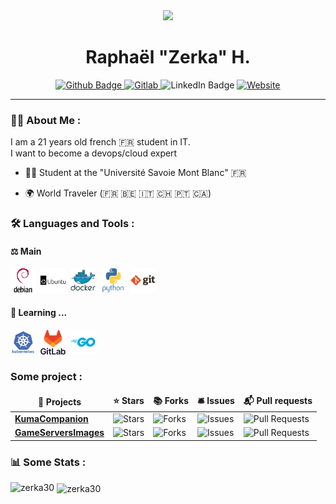 <div id="header" align="center">
  <img src="https://media.giphy.com/media/M9gbBd9nbDrOTu1Mqx/giphy.gif" width="150px"/>
  <h1>Raphaël "Zerka" H.</h1>
</div>

<div id="badges" align="center">
  <a href="https://github.com/Zerka30" target="_Blank">
    <img src="https://img.shields.io/badge/Github-black?logo=Github&logoColor=white&style=for-the-badge" alt="Github Badge"/>
  </a>
  <a href="https://gitlab.com/Zerka30" target="_Blank">
    <img src="https://img.shields.io/badge/Gitlab-330F63?logo=Gitlab&logoColor=white&style=for-the-badge" alt="Gitlab"/>
  </a>
  <img src="https://img.shields.io/badge/LinkedIn-blue?style=for-the-badge&logo=linkedin&logoColor=white" alt="LinkedIn Badge"/>
  <a href="https://zerka.dev" target="_Blank">
    <img src="https://img.shields.io/badge/website-pink?style=for-the-badge&logo=About.me&logoColor=black" alt="Website"/>
  </a>
</div>


---

### :man_technologist: About Me :


I am a 21 years old french :fr: student in IT.  
I want to become a devops/cloud expert

- :student: Student at the "Université Savoie Mont Blanc" :fr:

- :earth_africa: World Traveler (:fr: :belgium: :it: :switzerland: :portugal: :canada:)


### :hammer_and_wrench: Languages and Tools :

#### ⚖️ Main
<div>
  <img src="https://github.com/devicons/devicon/blob/master/icons/debian/debian-original-wordmark.svg" title="Debian" alt="Debian" width="40" height="40"/>&nbsp;
  <img src="https://github.com/devicons/devicon/blob/master/icons/ubuntu/ubuntu-plain-wordmark.svg" title="Ubuntu" alt="Ubuntu" width="40" height="40"/>&nbsp;
  <img src="https://github.com/devicons/devicon/blob/master/icons/docker/docker-original-wordmark.svg" title="Docker" alt="Docker" width="40" height="40"/>&nbsp;
  <img src="https://github.com/devicons/devicon/blob/master/icons/python/python-original-wordmark.svg" title="Python" alt="Python" width="40" height="40"/>&nbsp;
  <img src="https://github.com/devicons/devicon/blob/master/icons/git/git-original-wordmark.svg" title="Git" **alt="Git" width="40" height="40"/>
</div>

#### 📖 Learning ...
<div>
  <img src="https://github.com/devicons/devicon/blob/master/icons/kubernetes/kubernetes-plain-wordmark.svg"  title="Kubernetes" alt="Kubernetes" width="40" height="40"/>&nbsp;
  <img src="https://github.com/devicons/devicon/blob/master/icons/gitlab/gitlab-original-wordmark.svg" title="Gitlab" alt="Gitlab" width="40" height="40"/>&nbsp;
  <img src="https://github.com/devicons/devicon/blob/master/icons/go/go-original-wordmark.svg" title="Go" alt="Go" width="40" height="40"/>
</div>

### Some project :

<table>
  <thead align="center">
    <tr border: none;>
      <td><b>🎁 Projects</b></td>
      <td><b>⭐ Stars</b></td>
      <td><b>📚 Forks</b></td>
      <td><b>🛎 Issues</b></td>
      <td><b>📬 Pull requests</b></td>
    </tr>
  </thead>
  <tbody>
    <tr>
      <td><a href="https://github.com/Zerka30/KumaCompanion"><b>KumaCompanion</b></a></td>
      <td><img alt="Stars" src="https://img.shields.io/github/stars/Zerka30/KumaCompanion?style=flat-square&labelColor=343b41"/></td>
      <td><img alt="Forks" src="https://img.shields.io/github/forks/Zerka30/KumaCompanion?style=flat-square&labelColor=343b41"/></td>
      <td><img alt="Issues" src="https://img.shields.io/github/issues/Zerka30/KumaCompanion?style=flat-square&labelColor=343b41"/></td>
      <td><img alt="Pull Requests" src="https://img.shields.io/github/issues-pr/Zerka30/KumaCompanion?style=flat-square&labelColor=343b41"/></td>
    </tr>
    <tr>
      <td><a href="https://github.com/Zerka30/GameServersImage"><b>GameServersImages</b></a></td>
      <td><img alt="Stars" src="https://img.shields.io/github/stars/Zerka30/GameServersImage?style=flat-square&labelColor=343b41"/></td>
      <td><img alt="Forks" src="https://img.shields.io/github/forks/Zerka30/GameServersImage?style=flat-square&labelColor=343b41"/></td>
      <td><img alt="Issues" src="https://img.shields.io/github/issues/Zerka30/GameServersImage?style=flat-square&labelColor=343b41"/></td>
      <td><img alt="Pull Requests" src="https://img.shields.io/github/issues-pr/Zerka30/GameServersImage?style=flat-square&labelColor=343b41"/></td>
    </tr>
  </tbody>
</table>

### 📊 Some Stats :

<p><img align="left" src="https://github-readme-stats.vercel.app/api/top-langs?username=zerka30&show_icons=true&locale=en&theme=dark" alt="zerka30" style="max-width:100%;"/></p>

<p>&nbsp;<img align="center" src="https://github-readme-stats.vercel.app/api?username=zerka30&show_icons=true&locale=en&theme=dark&line_height=40" alt="zerka30" style="max-width:100%;"/></p>
